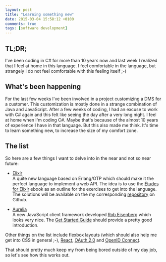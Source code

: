 ```yaml
---
layout: post
title: "Learning something new"
date: 2015-03-04 15:58:12 +0100
comments: true
tags: [software development]
---
```


## TL;DR;

I've been coding in C# for more than 10 years now and last week I realized that I feel at home in this language. I feel comfortable in the language, but strangely I do not feel comfortable with this feeling itself ;-)

## What's been happening

For the last few weeks I've been involved in a project customizing a DMS for a customer. This customization is mostly done in a strange combination of Java and JavaScript. After a few weeks of coding, I had an excuse to work with C# again and this felt like seeing the day after a very long night. I feel at home when I'm coding C#. Maybe that's because of the almost 10 years of experience I have in that language. But this also made me think. It's time to learn something new, to increase the size of my comfort zone.

<!-- more -->

## The list

So here are a few things I want to delve into in the near and not so near future:

* [Elixir](http://elixir-lang.org/)  
  A quite new language based on Erlang/OTP which should make it the perfect language to implement a web API. The idea is to use the [Études for Elixir](http://chimera.labs.oreilly.com/books/1234000001642) ebook as an outline for the exercises to get into the language. The solutions will be available on the my corresponding [repository](https://github.com/WizzApp/EtudesForElixir) on Github.

* [Aurelia](http://aurelia.io)  
  A new JavaScript client framework developed [Rob Eisenberg](http://twitter.com/@EisenbergEffect) which looks very nice. The [Get Started Guide](http://aurelia.io/get-started.html) should provide a pretty good introduction.

Other things on the list include flexbox layouts (which should also help me get into CSS in general ;-), [React](http://facebook.github.io/react/), [OAuth 2.0](http://oauth.net/2/) and [OpenID Connect](http://openid.net/connect/).

That should pretty much keep my from being bored outside of my day job, so let's see how this works out.
